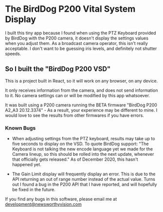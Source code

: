 # The BirdDog P200 Vital System Display

I built this tiny app because I found when using the PTZ Keyboard provided by BirdDog with the P200 camera, it doesn't display the settings values when you adjust them. As a broadcast camera operator, this isn't really acceptable. I don't want to be guessing iris levels, and definitely not shutter speeds.

## So I built the "BirdDog P200 VSD"

This is a project built in React, so it will work on any browser, on any device.

It only receives information from the camera, and does not send information to it. No camera settings can or will be modified by this app whatsoever.

It was built using a P200 camera running the BETA firmware "BirdDog P200 A2_A3 20.12.3374" - As a result, your experience may be different to mine. I would love to see the results from other firmwares if you have errors.

### Known Bugs

- When adjusting settings from the PTZ keyboard, results may take up to five seconds to display on the VSD. To quote BirdDog support: "The Keyboard is not talking the new encode language yet we made for the Camera lineup, so this should be rolled into the next update, whenever that officially gets released." As of December 2020, this hasn't happened yet.

- The Gain Limit display will frequently display an error. This is due to the API returning an out of range number instead of the actual value. Turns out I found a bug in the P200 API that I have reported, and will hopefully be fixed in the future.

If you find any bugs in this software, please email me at development@newsworthyvision.com